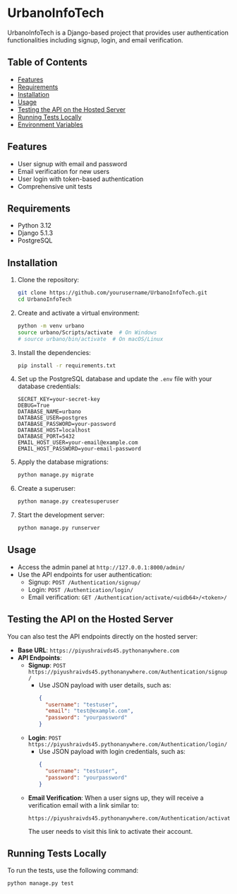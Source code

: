 # UrbanoInfoTech

UrbanoInfoTech is a Django-based project that provides user authentication functionalities including signup, login, and email verification.

## Table of Contents

- [Features](#features)
- [Requirements](#requirements)
- [Installation](#installation)
- [Usage](#usage)
- [Testing the API on the Hosted Server](#testing-the-api-on-the-hosted-server)
- [Running Tests Locally](#running-tests-locally)
- [Environment Variables](#environment-variables)


## Features

- User signup with email and password
- Email verification for new users
- User login with token-based authentication
- Comprehensive unit tests

## Requirements

- Python 3.12
- Django 5.1.3
- PostgreSQL

## Installation

1. Clone the repository:

    ```sh
    git clone https://github.com/yourusername/UrbanoInfoTech.git
    cd UrbanoInfoTech
    ```

2. Create and activate a virtual environment:

    ```sh
    python -m venv urbano
    source urbano/Scripts/activate  # On Windows
    # source urbano/bin/activate  # On macOS/Linux
    ```

3. Install the dependencies:

    ```sh
    pip install -r requirements.txt
    ```

4. Set up the PostgreSQL database and update the `.env` file with your database credentials:

    ```properties
    SECRET_KEY=your-secret-key
    DEBUG=True
    DATABASE_NAME=urbano
    DATABASE_USER=postgres
    DATABASE_PASSWORD=your-password
    DATABASE_HOST=localhost
    DATABASE_PORT=5432
    EMAIL_HOST_USER=your-email@example.com
    EMAIL_HOST_PASSWORD=your-email-password
    ```

5. Apply the database migrations:

    ```sh
    python manage.py migrate
    ```

6. Create a superuser:

    ```sh
    python manage.py createsuperuser
    ```

7. Start the development server:

    ```sh
    python manage.py runserver
    ```

## Usage

- Access the admin panel at `http://127.0.0.1:8000/admin/`
- Use the API endpoints for user authentication:
  - Signup: `POST /Authentication/signup/`
  - Login: `POST /Authentication/login/`
  - Email verification: `GET /Authentication/activate/<uidb64>/<token>/`

## Testing the API on the Hosted Server

You can also test the API endpoints directly on the hosted server:

- **Base URL**: `https://piyushraivds45.pythonanywhere.com`
- **API Endpoints**:
  - **Signup**: `POST https://piyushraivds45.pythonanywhere.com/Authentication/signup/`
    - Use JSON payload with user details, such as:
      ```json
      {
        "username": "testuser",
        "email": "test@example.com",
        "password": "yourpassword"
      }
      ```
  - **Login**: `POST https://piyushraivds45.pythonanywhere.com/Authentication/login/`
    - Use JSON payload with login credentials, such as:
      ```json
      {
        "username": "testuser",
        "password": "yourpassword"
      }
      ```
  - **Email Verification**: When a user signs up, they will receive a verification email with a link similar to:
    ```
    https://piyushraivds45.pythonanywhere.com/Authentication/activate/<uidb64>/<token>/
    ```
    The user needs to visit this link to activate their account.

## Running Tests Locally

To run the tests, use the following command:

```sh
python manage.py test
